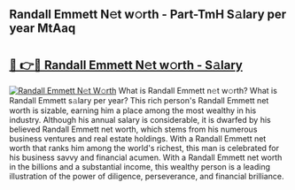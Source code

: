## Randall Emmett N𝚎t w𝚘rth - Part-TmH S𝚊lary per year MtAaq

# <h2><a href="http://gc3p3li.nevu.top/?p=Randall+Emmett">🔗 👉🔴 Randall Emmett N𝚎t w𝚘rth - S𝚊lary</a></h2>

[![Randall Emmett N𝚎t W𝚘rth](https://i.imgur.com/Oavwk0R.jpeg)](http://gc3p3li.nevu.top/?p=Randall+Emmett)
What is Randall Emmett n𝚎t w𝚘rth? What is Randall Emmett s𝚊lary per year?
This rich person's Randall Emmett net worth is sizable, earning him a place among the most wealthy in his industry. Although his annual salary is considerable, it is dwarfed by his believed Randall Emmett net worth, which stems from his numerous business ventures and real estate holdings. With a Randall Emmett net worth that ranks him among the world's richest, this man is celebrated for his business savvy and financial acumen. With a Randall Emmett net worth in the billions and a substantial income, this wealthy person is a leading illustration of the power of diligence, perseverance, and financial brilliance.
